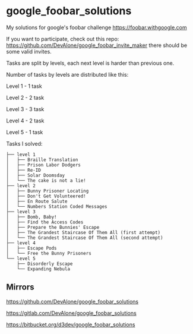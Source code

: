 # google_foobar_solutions

My solutions for google's foobar challenge https://foobar.withgoogle.com

If you want to participate, check out this repo: https://github.com/DevAlone/google_foobar_invite_maker there should be some valid invites.

Tasks are split by levels, each next level is harder than previous one.

Number of tasks by levels are distributed like this:


Level 1 - 1 task

Level 2 - 2 task

Level 3 - 3 task

Level 4 - 2 task

Level 5 - 1 task

Tasks I solved:

```
├── level 1
│   ├── Braille Translation
│   ├── Prison Labor Dodgers
│   ├── Re-ID
│   ├── Solar Doomsday
│   └── The cake is not a lie!
├── level 2
│   ├── Bunny Prisoner Locating
│   ├── Don't Get Volunteered!
│   ├── En Route Salute
│   └── Numbers Station Coded Messages
├── level 3
│   ├── Bomb, Baby!
│   ├── Find the Access Codes
│   ├── Prepare the Bunnies' Escape
│   ├── The Grandest Staircase Of Them All (first attempt)
│   └── The Grandest Staircase Of Them All (second attempt)
├── level 4
│   ├── Escape Pods
│   └── Free the Bunny Prisoners
└── level 5
    ├── Disorderly Escape
    └── Expanding Nebula
```

## Mirrors

https://github.com/DevAlone/google_foobar_solutions

https://gitlab.com/DevAlone/google_foobar_solutions

https://bitbucket.org/d3dev/google_foobar_solutions
